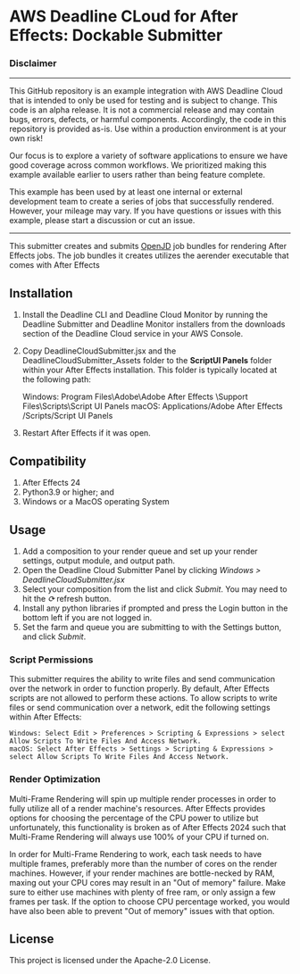 # AWS Deadline CLoud for After Effects: Dockable Submitter

### Disclaimer

---

This GitHub repository is an example integration with AWS Deadline Cloud that is intended to only be used for testing and is subject to change. This code is an alpha release. It is not a commercial release and may contain bugs, errors, defects, or harmful components. Accordingly, the code in this repository is provided as-is. Use within a production environment is at your own risk!

Our focus is to explore a variety of software applications to ensure we have good coverage across common workflows. We prioritized making this example available earlier to users rather than being feature complete.

This example has been used by at least one internal or external development team to create a series of jobs that successfully rendered. However, your mileage may vary. If you have questions or issues with this example, please start a discussion or cut an issue.

---

This submitter creates and submits [OpenJD](https://github.com/OpenJobDescription/openjd-specifications) job bundles for rendering After Effects jobs. The job bundles it creates utilizes the aerender executable that comes with After Effects

[deadline-cloud]: https://docs.aws.amazon.com/deadline-cloud/latest/userguide/what-is-deadline-cloud.html
[deadline-cloud-client]: https://github.com/aws-deadline/deadline-cloud
[openjd]: https://github.com/OpenJobDescription/openjd-specifications/wiki

## Installation

1. Install the Deadline CLI and Deadline Cloud Monitor by running the Deadline Submitter and Deadline Monitor installers from the downloads section of the Deadline Cloud service in your AWS Console.
2. Copy DeadlineCloudSubmitter.jsx and the DeadlineCloudSubmitter_Assets folder to the **ScriptUI Panels** folder within your After Effects installation. This folder is typically located at the following path:

   Windows: Program Files\Adobe\Adobe After Effects <version>\Support Files\Scripts\Script UI Panels
   macOS: Applications/Adobe After Effects <version>/Scripts/Script UI Panels

3. Restart After Effects if it was open.

## Compatibility

1. After Effects 24
1. Python3.9 or higher; and
1. Windows or a MacOS operating System

## Usage

1. Add a composition to your render queue and set up your render settings, output module, and output path.
2. Open the Deadline Cloud Submitter Panel by clicking _Windows > DeadlineCloudSubmitter.jsx_
3. Select your composition from the list and click _Submit_. You may need to hit the _⟳_ refresh button.
4. Install any python libraries if prompted and press the Login button in the bottom left if you are not logged in.
5. Set the farm and queue you are submitting to with the Settings button, and click _Submit_.

### Script Permissions

This submitter requires the ability to write files and send communication over the network in order to function properly.
By default, After Effects scripts are not allowed to perform these actions. To allow scripts to write files or send communication over a network, edit the following settings within After Effects:

    Windows: Select Edit > Preferences > Scripting & Expressions > select Allow Scripts To Write Files And Access Network.
    macOS: Select After Effects > Settings > Scripting & Expressions > select Allow Scripts To Write Files And Access Network.

### Render Optimization

Multi-Frame Rendering will spin up multiple render processes in order to fully utilize all of a render machine's resources. After Effects provides options for choosing the percentage of the CPU power to utilize but unfortunately, this functionality is broken as of After Effects 2024 such that Multi-Frame Rendering will always use 100% of your CPU if turned on.

In order for Multi-Frame Rendering to work, each task needs to have multiple frames, preferably more than the number of cores on the render machines. However, if your render machines are bottle-necked by RAM, maxing out your CPU cores may result in an "Out of memory" failure. Make sure to either use machines with plenty of free ram, or only assign a few frames per task. If the option to choose CPU percentage worked, you would have also been able to prevent "Out of memory" issues with that option.

## License

This project is licensed under the Apache-2.0 License.
